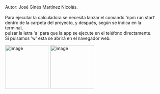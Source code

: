 Autor: José Ginés Martínez Nicolás. <br>
<br>
Para ejecutar la calculadora se necesita lanzar el comando 'npm run start' <br>
dentro de la carpeta del proyecto, y después, según se indica en la terminal, <br>
pulsar la letra 'a' para que la app se ejecute en el teléfono directamente. <br>
Si pulsamos 'w' esta se abrirá en el navegador web.

<img width="143" alt="image" src="https://github.com/user-attachments/assets/321f5a2b-c099-47ae-a4ad-292eb4cd8c56">
<img width="143" alt="image" src="https://github.com/user-attachments/assets/f4b2c30b-fef8-407f-ba90-0c980fdfc71e">
